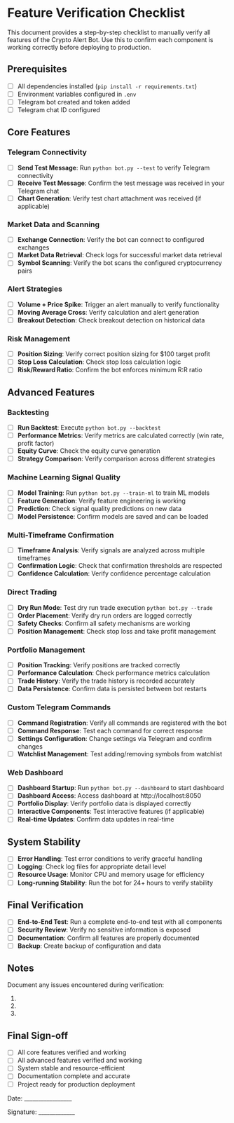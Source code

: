 # Feature Verification Checklist

This document provides a step-by-step checklist to manually verify all features of the Crypto Alert Bot. Use this to confirm each component is working correctly before deploying to production.

## Prerequisites

- [ ] All dependencies installed (`pip install -r requirements.txt`)
- [ ] Environment variables configured in `.env`
- [ ] Telegram bot created and token added
- [ ] Telegram chat ID configured

## Core Features

### Telegram Connectivity
- [ ] **Send Test Message**: Run `python bot.py --test` to verify Telegram connectivity
- [ ] **Receive Test Message**: Confirm the test message was received in your Telegram chat
- [ ] **Chart Generation**: Verify test chart attachment was received (if applicable)

### Market Data and Scanning
- [ ] **Exchange Connection**: Verify the bot can connect to configured exchanges
- [ ] **Market Data Retrieval**: Check logs for successful market data retrieval
- [ ] **Symbol Scanning**: Verify the bot scans the configured cryptocurrency pairs

### Alert Strategies
- [ ] **Volume + Price Spike**: Trigger an alert manually to verify functionality
- [ ] **Moving Average Cross**: Verify calculation and alert generation
- [ ] **Breakout Detection**: Check breakout detection on historical data

### Risk Management
- [ ] **Position Sizing**: Verify correct position sizing for $100 target profit
- [ ] **Stop Loss Calculation**: Check stop loss calculation logic
- [ ] **Risk/Reward Ratio**: Confirm the bot enforces minimum R:R ratio

## Advanced Features

### Backtesting
- [ ] **Run Backtest**: Execute `python bot.py --backtest`
- [ ] **Performance Metrics**: Verify metrics are calculated correctly (win rate, profit factor)
- [ ] **Equity Curve**: Check the equity curve generation
- [ ] **Strategy Comparison**: Verify comparison across different strategies

### Machine Learning Signal Quality
- [ ] **Model Training**: Run `python bot.py --train-ml` to train ML models
- [ ] **Feature Generation**: Verify feature engineering is working
- [ ] **Prediction**: Check signal quality predictions on new data
- [ ] **Model Persistence**: Confirm models are saved and can be loaded

### Multi-Timeframe Confirmation
- [ ] **Timeframe Analysis**: Verify signals are analyzed across multiple timeframes
- [ ] **Confirmation Logic**: Check that confirmation thresholds are respected
- [ ] **Confidence Calculation**: Verify confidence percentage calculation

### Direct Trading
- [ ] **Dry Run Mode**: Test dry run trade execution `python bot.py --trade`
- [ ] **Order Placement**: Verify dry run orders are logged correctly
- [ ] **Safety Checks**: Confirm all safety mechanisms are working
- [ ] **Position Management**: Check stop loss and take profit management

### Portfolio Management
- [ ] **Position Tracking**: Verify positions are tracked correctly
- [ ] **Performance Calculation**: Check performance metrics calculation
- [ ] **Trade History**: Verify the trade history is recorded accurately
- [ ] **Data Persistence**: Confirm data is persisted between bot restarts

### Custom Telegram Commands
- [ ] **Command Registration**: Verify all commands are registered with the bot
- [ ] **Command Response**: Test each command for correct response
- [ ] **Settings Configuration**: Change settings via Telegram and confirm changes
- [ ] **Watchlist Management**: Test adding/removing symbols from watchlist

### Web Dashboard
- [ ] **Dashboard Startup**: Run `python bot.py --dashboard` to start dashboard
- [ ] **Dashboard Access**: Access dashboard at http://localhost:8050
- [ ] **Portfolio Display**: Verify portfolio data is displayed correctly
- [ ] **Interactive Components**: Test interactive features (if applicable)
- [ ] **Real-time Updates**: Confirm data updates in real-time

## System Stability

- [ ] **Error Handling**: Test error conditions to verify graceful handling
- [ ] **Logging**: Check log files for appropriate detail level
- [ ] **Resource Usage**: Monitor CPU and memory usage for efficiency
- [ ] **Long-running Stability**: Run the bot for 24+ hours to verify stability

## Final Verification

- [ ] **End-to-End Test**: Run a complete end-to-end test with all components
- [ ] **Security Review**: Verify no sensitive information is exposed
- [ ] **Documentation**: Confirm all features are properly documented
- [ ] **Backup**: Create backup of configuration and data

## Notes

Document any issues encountered during verification:

1. 
2. 
3. 

## Final Sign-off

- [ ] All core features verified and working
- [ ] All advanced features verified and working
- [ ] System stable and resource-efficient
- [ ] Documentation complete and accurate
- [ ] Project ready for production deployment

Date: _________________

Signature: _____________
